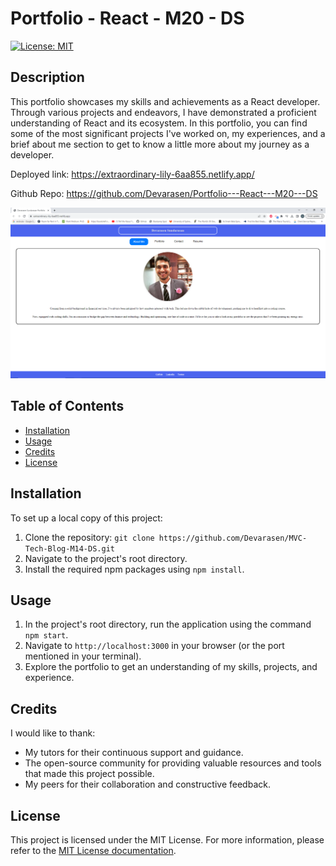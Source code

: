 # Portfolio - React - M20 - DS

[![License: MIT](https://img.shields.io/badge/License-MIT-yellow.svg)](https://opensource.org/licenses/MIT)

## Description

This portfolio showcases my skills and achievements as a React developer. Through various projects and endeavors, I have demonstrated a proficient understanding of React and its ecosystem. In this portfolio, you can find some of the most significant projects I've worked on, my experiences, and a brief about me section to get to know a little more about my journey as a developer.

Deployed link: https://extraordinary-lily-6aa855.netlify.app/

Github Repo: https://github.com/Devarasen/Portfolio---React---M20---DS

![Screenshot](./public/Project%20Screenshot.PNG)

## Table of Contents

- [Installation](#installation)
- [Usage](#usage)
- [Credits](#credits)
- [License](#license)

## Installation

To set up a local copy of this project:

1. Clone the repository: `git clone https://github.com/Devarasen/MVC-Tech-Blog-M14-DS.git`
2. Navigate to the project's root directory.
3. Install the required npm packages using `npm install`.

## Usage

1. In the project's root directory, run the application using the command `npm start`.
2. Navigate to `http://localhost:3000` in your browser (or the port mentioned in your terminal).
3. Explore the portfolio to get an understanding of my skills, projects, and experience.

## Credits

I would like to thank:
- My tutors for their continuous support and guidance.
- The open-source community for providing valuable resources and tools that made this project possible.
- My peers for their collaboration and constructive feedback.

## License

This project is licensed under the MIT License. For more information, please refer to the [MIT License documentation](https://opensource.org/licenses/MIT).